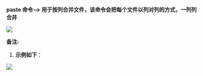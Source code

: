  **paste 命令--> 用于按列合并文件，该命令会把每个文件以列对列的方式，一列列合并**

![][0]

 **备注:**

 1) **示例如下**：

![][1]

[0]: ./img/20160925105129973.png
[1]: ./img/20160925110248204.png